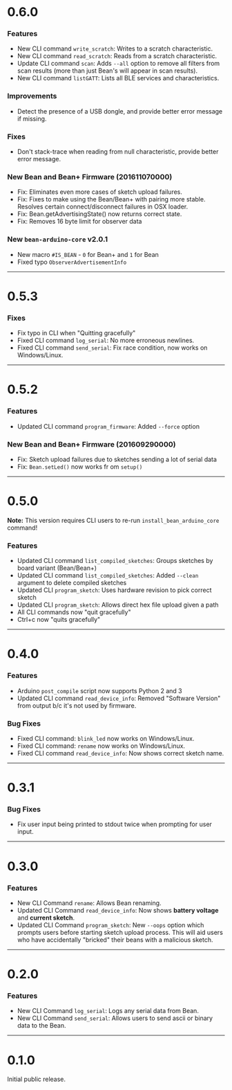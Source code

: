 # 0.6.0

### Features

* New CLI command `write_scratch`: Writes to a scratch characteristic.
* New CLI command `read_scratch`: Reads from a scratch characteristic.
* Update CLI command `scan`: Adds `--all` option to remove all filters from scan results (more than just Bean's will appear in scan results).
* New CLI command `listGATT`: Lists all BLE services and characteristics.

### Improvements

* Detect the presence of a USB dongle, and provide better error message if missing.

### Fixes

* Don't stack-trace when reading from null characteristic, provide better error message.

### New Bean and Bean+ Firmware (201611070000)

* Fix: Eliminates even more cases of sketch upload failures.
* Fix: Fixes to make using the Bean/Bean+ with pairing more stable. Resolves certain connect/disconnect failures in OSX loader.
* Fix: Bean.getAdvertisingState() now returns correct state.
* Fix: Removes 16 byte limit for observer data

### New `bean-arduino-core` v2.0.1

* New macro `#IS_BEAN` - `0` for Bean+ and `1` for Bean
* Fixed typo `ObserverAdvertisementInfo`

---

# 0.5.3

### Fixes

* Fix typo in CLI when "Quitting gracefully"
* Fixed CLI command `log_serial`: No more erroneous newlines.
* Fixed CLI command `send_serial`: Fix race condition, now works on Windows/Linux.

---

# 0.5.2

### Features

* Updated CLI command `program_firmware`: Added `--force` option

### New Bean and Bean+ Firmware (201609290000)

* Fix: Sketch upload failures due to sketches sending a lot of serial data
* Fix: `Bean.setLed()` now works fr om `setup()`

---

# 0.5.0

**Note:** This version requires CLI users to re-run `install_bean_arduino_core` command!

### Features

* Updated CLI command `list_compiled_sketches`: Groups sketches by board variant (Bean/Bean+)
* Updated CLI command `list_compiled_sketches`: Added `--clean` argument to delete compiled sketches
* Updated CLI `program_sketch`: Uses hardware revision to pick correct sketch
* Updated CLI `program_sketch`: Allows direct hex file upload given a path
* All CLI commands now "quit gracefully"
* Ctrl+c now "quits gracefully"

---

# 0.4.0

### Features

* Arduino `post_compile` script now supports Python 2 and 3
* Updated CLI command `read_device_info`: Removed "Software Version" from output b/c it's not used by firmware.

### Bug Fixes

* Fixed CLI command: `blink_led` now works on Windows/Linux.
* Fixed CLI command: `rename` now works on Windows/Linux.
* Fixed CLI command `read_device_info`: Now shows correct sketch name.

---

# 0.3.1

### Bug Fixes

* Fix user input being printed to stdout twice when prompting for user input.

---

# 0.3.0

### Features

* New CLI Command `rename`: Allows Bean renaming.
* Updated CLI Command `read_device_info`: Now shows **battery voltage** and **current sketch**.
* Updated CLI Command `program_sketch`: New `--oops` option which prompts users before starting sketch upload process. This will aid users who have accidentally "bricked" their beans with a malicious sketch.

---

# 0.2.0

### Features

* New CLI Command `log_serial`: Logs any serial data from Bean.
* New CLI Command `send_serial`: Allows users to send ascii or binary data to the Bean.

---

# 0.1.0

Initial public release.
